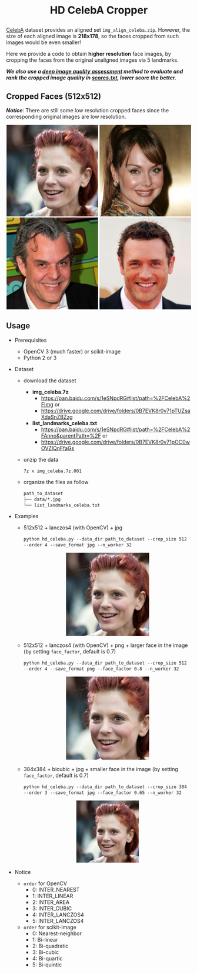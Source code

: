 # <p align="center"> HD CelebA Cropper

[CelebA](http://mmlab.ie.cuhk.edu.hk/projects/CelebA.html) dataset provides an aligned set `img_align_celeba.zip`. However, the size of each aligned image is **218x178**, so the faces cropped from such images would be even smaller!

Here we provide a code to obtain **higher resolution** face images, by cropping the faces from the original unaligned images via 5 landmarks.

***We also use a [deep image quality assessment](https://github.com/dmaniry/deepIQA) method to evaluate and rank the cropped image quality in [scores.txt](scores.txt), lower score the better.***

## Cropped Faces (512x512)

***Notice***: There are still some low resolution cropped faces since the corresponding original images are low resolution.

<p align="center">
<img src="./pics/1.jpg" width="49.5%"> <img src="./pics/2.jpg" width="49.5%">
<img src="./pics/3.jpg" width="49.5%"> <img src="./pics/4.jpg" width="49.5%">
</p>

## Usage

- Prerequisites
    - OpenCV 3 (much faster) or scikit-image
    - Python 2 or 3

- Dataset
    - download the dataset
        - **img_celeba.7z**
            - https://pan.baidu.com/s/1eSNpdRG#list/path=%2FCelebA%2FImg or
            - https://drive.google.com/drive/folders/0B7EVK8r0v71pTUZsaXdaSnZBZzg
        - **list_landmarks_celeba.txt**
            - https://pan.baidu.com/s/1eSNpdRG#list/path=%2FCelebA%2FAnno&parentPath=%2F or
            - https://drive.google.com/drive/folders/0B7EVK8r0v71pOC0wOVZlQnFfaGs
    - unzip the data

        ```console
        7z x img_celeba.7z.001
        ```

    - organize the files as follow

        ```
        path_to_dataset
        ├── data/*.jpg
        └── list_landmarks_celeba.txt
        ```

- Examples

    - 512x512 + lanczos4 (with OpenCV) + jpg

        ```console
        python hd_celeba.py --data_dir path_to_dataset --crop_size 512 --order 4 --save_format jpg --n_worker 32
        ```
        <p align="center"> <img src="./pics/512_lanczos4.jpg" width="49.5%"> </p>

    - 512x512 + lanczos4 (with OpenCV) + png + larger face in the image (by setting `face_factor`, default is 0.7)

        ```console
        python hd_celeba.py --data_dir path_to_dataset --crop_size 512 --order 4 --save_format png --face_factor 0.8 --n_worker 32
        ```
        <p align="center">  <img src="./pics/512_lanczos4_0.8.png" width="49.5%"> </p>

    - 384x384 + bicubic + jpg + smaller face in the image (by setting `face_factor`, default is 0.7)

        ```console
        python hd_celeba.py --data_dir path_to_dataset --crop_size 384 --order 3 --save_format jpg --face_factor 0.65 --n_worker 32
        ```
        <p align="center">  <img src="./pics/384_bicubic.jpg" width="37.125%"> </p>

- Notice
    - `order` for OpenCV
        - 0: INTER_NEAREST
        - 1: INTER_LINEAR
        - 2: INTER_AREA
        - 3: INTER_CUBIC
        - 4: INTER_LANCZOS4
        - 5: INTER_LANCZOS4
    - `order` for scikit-image
        - 0: Nearest-neighbor
        - 1: Bi-linear
        - 2: Bi-quadratic
        - 3: Bi-cubic
        - 4: Bi-quartic
        - 5: Bi-quintic
